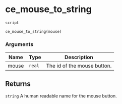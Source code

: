 # ce_mouse_to_string
`script`
```gml
ce_mouse_to_string(mouse)
```

### Arguments
| Name | Type | Description |
| ---- | ---- | ----------- |
| mouse | `real` | The id of the mouse button. |

## Returns
`string` A human readable name for the mouse button.